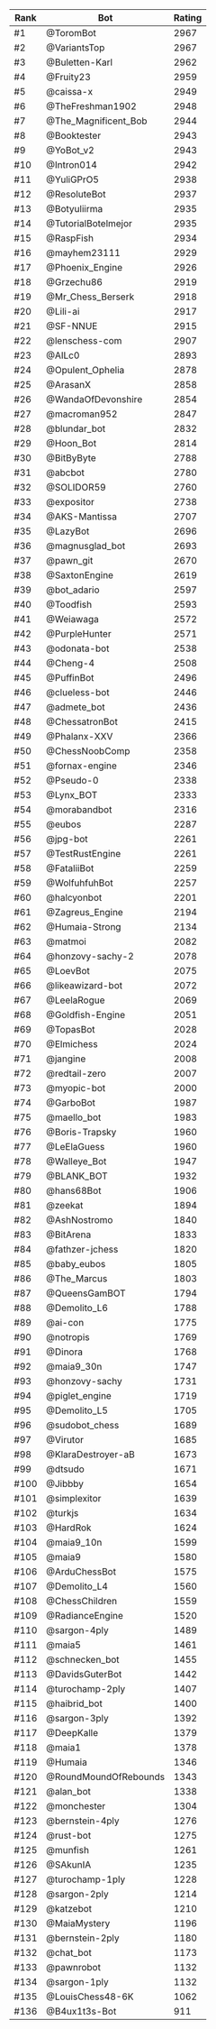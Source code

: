 Rank|Bot|Rating
---|---|---
#1|@ToromBot|2967
#2|@VariantsTop|2967
#3|@Buletten-Karl|2962
#4|@Fruity23|2959
#5|@caissa-x|2949
#6|@TheFreshman1902|2948
#7|@The_Magnificent_Bob|2944
#8|@Booktester|2943
#9|@YoBot_v2|2943
#10|@Intron014|2942
#11|@YuliGPrO5|2938
#12|@ResoluteBot|2937
#13|@Botyuliirma|2935
#14|@TutorialBotelmejor|2935
#15|@RaspFish|2934
#16|@mayhem23111|2929
#17|@Phoenix_Engine|2926
#18|@Grzechu86|2919
#19|@Mr_Chess_Berserk|2918
#20|@Lili-ai|2917
#21|@SF-NNUE|2915
#22|@lenschess-com|2907
#23|@AILc0|2893
#24|@Opulent_Ophelia|2878
#25|@ArasanX|2858
#26|@WandaOfDevonshire|2854
#27|@macroman952|2847
#28|@blundar_bot|2832
#29|@Hoon_Bot|2814
#30|@BitByByte|2788
#31|@abcbot|2780
#32|@SOLIDOR59|2760
#33|@expositor|2738
#34|@AKS-Mantissa|2707
#35|@LazyBot|2696
#36|@magnusglad_bot|2693
#37|@pawn_git|2670
#38|@SaxtonEngine|2619
#39|@bot_adario|2597
#40|@Toodfish|2593
#41|@Weiawaga|2572
#42|@PurpleHunter|2571
#43|@odonata-bot|2538
#44|@Cheng-4|2508
#45|@PuffinBot|2496
#46|@clueless-bot|2446
#47|@admete_bot|2436
#48|@ChessatronBot|2415
#49|@Phalanx-XXV|2366
#50|@ChessNoobComp|2358
#51|@fornax-engine|2346
#52|@Pseudo-0|2338
#53|@Lynx_BOT|2333
#54|@morabandbot|2316
#55|@eubos|2287
#56|@jpg-bot|2261
#57|@TestRustEngine|2261
#58|@FataliiBot|2259
#59|@WolfuhfuhBot|2257
#60|@halcyonbot|2201
#61|@Zagreus_Engine|2194
#62|@Humaia-Strong|2134
#63|@matmoi|2082
#64|@honzovy-sachy-2|2078
#65|@LoevBot|2075
#66|@likeawizard-bot|2072
#67|@LeelaRogue|2069
#68|@Goldfish-Engine|2051
#69|@TopasBot|2028
#70|@Elmichess|2024
#71|@jangine|2008
#72|@redtail-zero|2007
#73|@myopic-bot|2000
#74|@GarboBot|1987
#75|@maello_bot|1983
#76|@Boris-Trapsky|1960
#77|@LeElaGuess|1960
#78|@Walleye_Bot|1947
#79|@BLANK_BOT|1932
#80|@hans68Bot|1906
#81|@zeekat|1894
#82|@AshNostromo|1840
#83|@BitArena|1833
#84|@fathzer-jchess|1820
#85|@baby_eubos|1805
#86|@The_Marcus|1803
#87|@QueensGamBOT|1794
#88|@Demolito_L6|1788
#89|@ai-con|1775
#90|@notropis|1769
#91|@Dinora|1768
#92|@maia9_30n|1747
#93|@honzovy-sachy|1731
#94|@piglet_engine|1719
#95|@Demolito_L5|1705
#96|@sudobot_chess|1689
#97|@Virutor|1685
#98|@KlaraDestroyer-aB|1673
#99|@dtsudo|1671
#100|@Jibbby|1654
#101|@simplexitor|1639
#102|@turkjs|1634
#103|@HardRok|1624
#104|@maia9_10n|1599
#105|@maia9|1580
#106|@ArduChessBot|1575
#107|@Demolito_L4|1560
#108|@ChessChildren|1559
#109|@RadianceEngine|1520
#110|@sargon-4ply|1489
#111|@maia5|1461
#112|@schnecken_bot|1455
#113|@DavidsGuterBot|1442
#114|@turochamp-2ply|1407
#115|@haibrid_bot|1400
#116|@sargon-3ply|1392
#117|@DeepKalle|1379
#118|@maia1|1378
#119|@Humaia|1346
#120|@RoundMoundOfRebounds|1343
#121|@alan_bot|1338
#122|@monchester|1304
#123|@bernstein-4ply|1276
#124|@rust-bot|1275
#125|@munfish|1261
#126|@SAkunIA|1235
#127|@turochamp-1ply|1228
#128|@sargon-2ply|1214
#129|@katzebot|1210
#130|@MaiaMystery|1196
#131|@bernstein-2ply|1180
#132|@chat_bot|1173
#133|@pawnrobot|1132
#134|@sargon-1ply|1132
#135|@LouisChess48-6K|1062
#136|@B4ux1t3s-Bot|911
